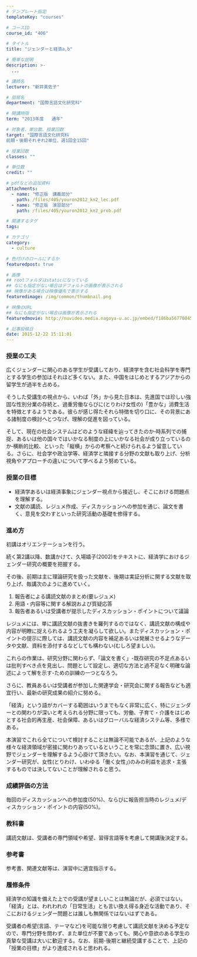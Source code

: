 ```yaml
---
# テンプレート指定
templateKey: "courses"

# コースID
course_id: "406"

# タイトル
title: "ジェンダーと経済a,b"

# 簡単な説明
description: >-
  ...

# 講師名
lecturer: "新井美佐子"

# 部局名
department: "国際言語文化研究科"

# 開講時限
term: "2013年度	通年"

# 対象者、単位数、授業回数
target: "国際言語文化研究科
前期・後期それぞれ2単位、週1回全15回"

# 授業回数
classes: ""

# 単位数
credit: ""

# pdfなどの追加資料
attachments: 
  - name: "修正版　講義部分" 
    path: /files/405/youron2012_kn2_lec.pdf
  - name: "修正版　演習部分" 
    path: /files/405/youron2012_kn2_prob.pdf

# 関連するタグ
tags:

# カテゴリ
category:
  - culture

# 色付けのロールにするか
featuredpost: true

# 画像
## rootフォルダはstaticになっている
## なにも指定がない場合はデフォルトの画像が表示される
## 映像がある場合は映像優先で表示する
featuredimage: /img/common/thumbnail.png

# 映像のURL
## なにも指定がない場合は画像が表示される
featuredmovie: http://nuvideo.media.nagoya-u.ac.jp/embed/f186ba5677084555bc22f592c5f207f504998672

# 記事投稿日
date: 2015-12-22 15:11:01
---
```


### 授業の工夫

広くジェンダーに関心のある学生が受講しており、経済学を含む社会科学を専門とする学生の参加はそれほど多くない。また、中国をはじめとするアジアからの留学生が過半を占める。

そうした受講生の視点から、いわば「外」から見た日本は、先進国では珍しい強固な性別分業の存続と、過重労働ならびに(とりわけ女性の)「豊かな」消費生活を特徴とするようである。彼らが感じ得たそれら特徴を切り口に、その背景にある諸制度の検討へとつなげ、理解の促進を図っている。

そして、現在の社会システムはどのような経緯を辿ってきたのか‐時系列での捕捉、あるいは他の国々ではいかなる制度の上にいかなる社会が成り立っているのか‐横断的比較、といった「縦横」からの考察へと続けられるよう留意している。さらに、社会学や政治学等、経済学と隣接する分野の文献も取り上げ、分析視角やアプローチの違いについて学べるよう努めている。



### 授業の目標

* 経済学あるいは経済事象にジェンダー視点から接近し、そこにおける問題点を理解する。
* 文献の講読、レジュメ作成、ディスカッションへの参加を通じ、論文を書く、意見を交わすといった研究活動の基礎を修得する。

### 進め方

初講はオリエンテーションを行う。

続く第2講以降、数講かけて、久場嬉子(2002)をテキストに、経済学におけるジェンダー研究の概要を把握する。

その後、前期は主に理論研究を扱った文献を、後期は実証分析に関する文献を取り上げ、毎講次のように進めていく。

1. 報告者による講読文献のまとめ(要レジュメ)
2. 用語・内容等に関する解説および質疑応答
3. 報告者あるいは受講者が提示したディスカッション・ポイントについて議論

レジュメには、単に講読文献の抜書きを羅列するのではなく、講読文献の構成や内容が明瞭に捉えられるよう工夫を凝らして欲しい。またディスカッション・ポイントの提示に際しては、講読文献の内容を補足あるいは発展させるようなデータや文献、資料を添付するなどしても構わない(むしろ望ましい)。

これらの作業は、研究分野に関わらず、「論文を書く」-既存研究の不足点あるいは批判すべき点を見出し、問題として設定し、適切な方法と過不足なく明確な論述によって解を示す-ための訓練の一つとなろう。

さらに、教員あるいは受講者が参加した関連学会・研究会に関する報告なども適宜行い、最新の研究成果の紹介に努める。

「経済」という語がカバーする範囲はいうまでもなく非常に広く、特にジェンダーとの関わりが深いと考えられる分野に限っても、労働、子育て・介護をはじめとする社会的再生産、社会保障、あるいはグローバルな経済システム等、多様である。

本演習でこれら全てについて検討することは無論不可能であるが、上記のような様々な経済領域が密接に関わりあっているということを常に念頭に置き、広い視野でジェンダーを理解するよう心掛けて頂きたい。なお、本演習を通じて、ジェンダー研究が、女性(とりわけ、いわゆる「働く女性」)のみの利益を追求・主張するものでは決してないことが理解されると思う。

### 成績評価の方法

毎回のディスカッションへの参加度(50%)、ならびに報告担当時のレジュメ/ディスカッション・ポイントの内容(50%)。

### 教科書

講読文献は、受講者の専門領域や希望、習得言語等を考慮して開講後決定する。

### 参考書

参考書、関連文献等は、演習中に適宜指示する。

### 履修条件

経済学の知識を備えた上での受講が望ましいことは無論だが、必須ではない。「経済」とは、われわれの「日常生活」とも言い換え得る身近な活動であり、そこにおけるジェンダー問題とは誰しも無関係ではないはずである。

受講者の希望(言語、テーマなど)を可能な限り考慮して講読文献を決める予定なので、専門分野を問わず、また単位が不要であっても、関心や意欲のある学生の真摯な受講は大いに歓迎する。なお、前期-後期と継続受講することで、上記の「授業の目標」がより達成されると思われる。









